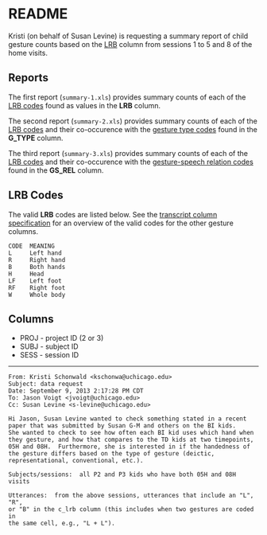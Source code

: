 # README

Kristi (on behalf of Susan Levine) is requesting a summary report of child gesture counts based on the [LRB](http://joyrexus.spc.uchicago.edu/ldp/docs/specs/transcript/columns/lrb.html) column from sessions 1 to 5 and 8 of the home visits.


## Reports

The first report (`summary-1.xls`) provides summary counts of each of the [LRB codes](http://joyrexus.spc.uchicago.edu/ldp/docs/specs/transcript/columns/lrb.html) found as values in the **LRB** column.

The second report (`summary-2.xls`) provides summary counts of each of the [LRB codes](http://joyrexus.spc.uchicago.edu/ldp/docs/specs/transcript/columns/lrb.html) and their co-occurence with the [gesture type codes](http://joyrexus.spc.uchicago.edu/ldp/docs/specs/transcript/columns/g_type.html) found in the **G_TYPE** column.

The third report (`summary-3.xls`) provides summary counts of each of the [LRB codes](http://joyrexus.spc.uchicago.edu/ldp/docs/specs/transcript/columns/lrb.html) and their co-occurence with the [gesture-speech relation codes](http://joyrexus.spc.uchicago.edu/ldp/docs/specs/transcript/columns/gs_rel.html) found in the **GS_REL** column.


## LRB Codes

The valid **LRB** codes are listed below. See the [transcript column
specification](http://joyrexus.spc.uchicago.edu/ldp/docs/specs/transcript/) for
an overview of the valid codes for the other gesture columns.

    CODE  MEANING
    L     Left hand
    R     Right hand
    B     Both hands
    H     Head
    LF    Left foot
    RF    Right foot
    W     Whole body


## Columns

* PROJ - project ID (2 or 3)
* SUBJ - subject ID
* SESS - session ID


---

    From: Kristi Schonwald <kschonwa@uchicago.edu>
    Subject: data request
    Date: September 9, 2013 2:17:28 PM CDT
    To: Jason Voigt <jvoigt@uchicago.edu>
    Cc: Susan Levine <s-levine@uchicago.edu>

    Hi Jason, Susan Levine wanted to check something stated in a recent 
    paper that was submitted by Susan G-M and others on the BI kids.  
    She wanted to check to see how often each BI kid uses which hand when 
    they gesture, and how that compares to the TD kids at two timepoints, 
    05H and 08H.  Furthermore, she is interested in if the handedness of 
    the gesture differs based on the type of gesture (deictic, 
    representational, conventional, etc.).  

    Subjects/sessions:  all P2 and P3 kids who have both 05H and 08H visits

    Utterances:  from the above sessions, utterances that include an "L", "R", 
    or "B" in the c_lrb column (this includes when two gestures are coded in 
    the same cell, e.g., "L + L").  
